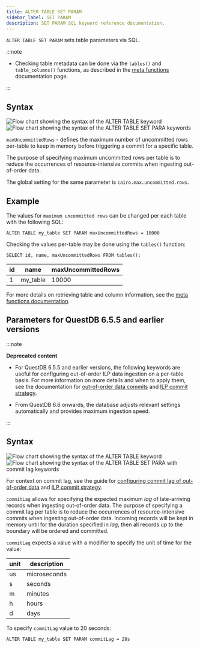 ```yaml
---
title: ALTER TABLE SET PARAM
sidebar_label: SET PARAM
description: SET PARAM SQL keyword reference documentation.
---
```


`ALTER TABLE SET PARAM` sets table parameters via SQL.

:::note

- Checking table metadata can be done via the `tables()` and `table_columns()`
  functions, as described in the [meta functions](/docs/reference/function/meta)
  documentation page.

:::

## Syntax

![Flow chart showing the syntax of the ALTER TABLE keyword](/img/docs/diagrams/alterTable.svg)
![Flow chart showing the syntax of the ALTER TABLE SET PARA keywords](/img/docs/diagrams/alterTableSetParam.svg)

`maxUncommittedRows` - defines the maximum number of uncommitted rows per-table
to keep in memory before triggering a commit for a specific table.

The purpose of specifying maximum uncommitted rows per table is to reduce the
occurrences of resource-intensive commits when ingesting out-of-order data.

The global setting for the same parameter is `cairo.max.uncommitted.rows`.

## Example

The values for `maximum uncommitted rows` can be changed per each table with the
following SQL:

```questdb-sql title="Altering out-of-order parameters via SQL"
ALTER TABLE my_table SET PARAM maxUncommittedRows = 10000
```

Checking the values per-table may be done using the `tables()` function:

```questdb-sql title="List table metadata"
SELECT id, name, maxUncommittedRows FROM tables();
```

| id  | name     | maxUncommittedRows |
| --- | -------- | ------------------ |
| 1   | my_table | 10000              |

For more details on retrieving table and column information, see the
[meta functions documentation](/docs/reference/function/meta).

## Parameters for QuestDB 6.5.5 and earlier versions

:::note

**Deprecated content**

- For QuestDB 6.5.5 and earlier versions, the following keywords are useful for
  configuring out-of-order ILP data ingestion on a per-table basis. For more
  information on more details and when to apply them, see the documentation for
  [out-of-order data commits](/docs/guides/out-of-order-commit-lag) and
  [ILP commit strategy](/docs/reference/api/ilp/tcp-receiver#commit-strategy).

- From QuestDB 6.6 onwards, the database adjusts relevant settings automatically
  and provides maximum ingestion speed.

:::

## Syntax

![Flow chart showing the syntax of the ALTER TABLE keyword](/img/docs/diagrams/alterTable.svg)
![Flow chart showing the syntax of the ALTER TABLE SET PARA with commit lag keywords](/img/docs/diagrams/alterTableSetParamCommitLag.svg)

For context on commit lag, see the guide for
[configuring commit lag of out-of-order data](/docs/guides/out-of-order-commit-lag)
and [ILP commit strategy](/docs/reference/api/ilp/tcp-receiver#commit-strategy).

`commitLag` allows for specifying the expected maximum _lag_ of late-arriving
records when ingesting out-of-order data. The purpose of specifying a commit lag
per table is to reduce the occurrences of resource-intensive commits when
ingesting out-of-order data. Incoming records will be kept in memory until for
the duration specified in _lag_, then all records up to the boundary will be
ordered and committed.

`commitLag` expects a value with a modifier to specify the unit of time for the
value:

| unit | description  |
| ---- | ------------ |
| us   | microseconds |
| s    | seconds      |
| m    | minutes      |
| h    | hours        |
| d    | days         |

To specify `commitLag` value to 20 seconds:

```questdb-sql
ALTER TABLE my_table SET PARAM commitLag = 20s
```
